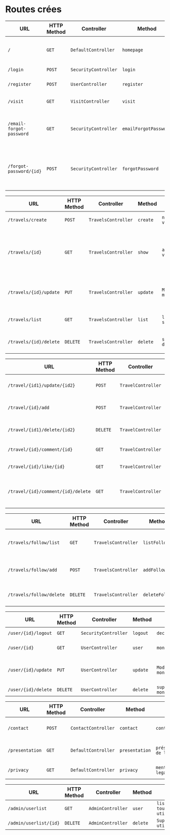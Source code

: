 # Routes crées

| URL | HTTP Method | Controller | Method | Title | Content | Comment |
|--|--|--|--|--|--|--|
|`/`|`GET`|`DefaultController`|`homepage`|`Page d'accueil`|`Texte de présentation et un bouton “se connecter”`||
|`/login`|`POST`|`SecurityController`|`login`|`connexion`|`formulaire de connexion`|`permet de se connecter`|
|`/register`|`POST`|`UserController`|`register`|`inscription`|`formulaire d'inscription`|`permet de se créer un compte`|
|`/visit`|`GET`|`VisitController`|`visit`|`visiteur`|`visite d'un voyage`|`possibilité de se connecter`|
|`/email-forgot-password`|`GET`|`SecurityController`|`emailForgotPassword`|`demande de modification de mot de passe oublié`|`formulaire de demande d'envoi d'email de modification de mot de passe`|`permet de recevoir un email de modification du mot de passe`|
|`/forgot-password/{id}`|`POST`|`SecurityController`|`forgotPassword`|`mot de passe oublié`|`formulaire de récupération de mot de passe`|`permet de modifier son mot de passe via un formulaire, {id} en fonction de l'email reçu`|

| URL | HTTP Method | Controller | Method | Title | Content | Comment |
|--|--|--|--|--|--|--|
|`/travels/create`|`POST`|`TravelsController`|`create`|`nouveau voyage`|`formulaire de création de voyage`|`Titre et description du voyage`|
|`/travels/{id}`|`GET`|`TravelsController`|`show`|`aperçu voyage`|`map avec aperçu du voyage`|`même chose si on est visiteur ( pas d'accès aux commentaires ), visiteur connecté ou créateur`|
|`/travels/{id}/update`|`PUT`|`TravelsController`|`update`|`Modifier mon voyage`|`Formulaire de modification des informations du voyage`|`Modification des informations du voyage`|
|`/travels/list`|`GET`|`TravelsController`|`list`|`liste des ses voyages`|`liste des voyages`|`Liste de l'ensemble de ses voyages`|
|`/travels/{id}/delete`|`DELETE`|`TravelsController`|`delete`|`suppression d'un voyage`|`bouton de supression de voyage`|`Permet de supprimer un voyage dans sa totalité`|

| URL | HTTP Method | Controller | Method | Title | Content | Comment |
|--|--|--|--|--|--|--|
|`/travel/{id1}/update/{id2}`|`POST`|`TravelController`|`update`|`modification d'étape`|`formulaire de modification d'étape`|`{id1} du voyage {id2} de l'étape`|
|`/travel/{id}/add`|`POST`|`TravelController`|`create`|`nouvelle étape`|`formulaire de création d'étape`|`formulaire d'une nouvelle étape`|
|`/travel/{id1}/delete/{id2}`|`DELETE`|`TravelController`|`delete`|`suppression d'étape`|`bouton de suppression d'étape`|`{id1} du voyage {id2} de l'étape`|
|`/travel/{id}/comment/{id}`|`GET`|`TravelController`|`addComment`|`Ajouter un commentaire`|`Permet d'ajouter un commentaire`|`Ajout commentaire`|
|`/travel/{id}/like/{id}`|`GET`|`TravelController`|`addLike`|`Aimer un post`|`Permet de liker un post`|`Ajout d'un like`|
|`/travel/{id}/comment/{id}/delete`|`GET`|`TravelController`|`deleteComment`|`Suppression d'un commentaire`|`Permet de supprimer un commentaire`|`Suppression de commentaire possible que par l'admin`|

| URL | HTTP Method | Controller | Method | Title | Content | Comment |
|--|--|--|--|--|--|--|
|`/travels/follow/list`|`GET`|`TravelsController`|`listFollow`|`liste des voyages suivis`|`liste des voyages amis`|`Liste de l'ensemble des voyages suivis`|
|`/travels/follow/add`|`POST`|`TravelsController`|`addFollow`|`formulaire d'ajout d'un voyage à suivre`|`ajout d'un voyage amis`|`Permet d'ajouter un voyage via un formulaire`|
|`/travels/follow/delete`|`DELETE`|`TravelsController`|`deleteFollow`|`bouton de suppression d'un voyage suivi`|`suppression d'un voyage amis`|`Permet de retirer un voyage de sa liste`|

| URL | HTTP Method | Controller | Method | Title | Content | Comment |
|--|--|--|--|--|--|--|
|`/user/{id}/logout`|`GET`|`SecurityController`|`logout`|`deconnexion`|`permet de se deconnecter`|
|`/user/{id}`|`GET`|`UserController`|`user`|`mon profil`|`accès aux informations utilisateur`|`gestion du compte`|
|`/user/{id}/update`|`PUT`|`UserController`|`update`|`Modifier mon profil`|`Modification des informations de l'utilisateur`|`gestion du compte`|
|`/user/{id}/delete`|`DELETE`|`UserController`|`delete`|`supprimer mon profil`|`supprime l'utilisateur`|`gestion du compte`|

| URL | HTTP Method | Controller | Method | Title | Content | Comment |
|--|--|--|--|--|--|--|
|`/contact`|`POST`|`ContactController`|`contact`|`contact`|`contact avec un administrateur`|`Moyen de contact avec les administrateurs`|
|`/presentation`|`GET`|`DefaultController`|`presentation`|`présentation de l'équipe`|`Présentation de l'équipe des créateurs du site`|`Présentation des 5 membres de l'équipe`|
|`/privacy`|`GET`|`DefaultController`|`privacy`|`mentions legales`|`accès aux mentions legales`|`Présentations des mentions légales, RGPD`|

| URL | HTTP Method | Controller | Method | Title | Content | Comment |
|--|--|--|--|--|--|--|
|`/admin/userlist`|`GET`|`AdminController`|`user`|`liste de tous les utilisateurs`|`accès aux utilisateurs`|`recherche d'un utilisateur`|
|`/admin/userlist/{id}`|`DELETE`|`AdminController`|`delete`|`Supprimer un utilisateur`|`Supprimer un utilisateur`|`gestion des utilisateurs`|
